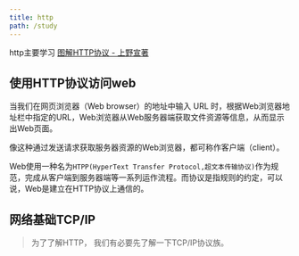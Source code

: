 ```yaml
---
title: http
path: /study
---
```


<Alert>
http主要学习 <a href="https://weread.qq.com/web/reader/3da32b505dd9f43da9a1acakc81322c012c81e728d9d180">图解HTTP协议 - 上野宣著</a>
</Alert>

## 使用HTTP协议访问web

当我们在网页浏览器（Web browser）的地址中输入 URL 时，根据Web浏览器地址栏中指定的URL，Web浏览器从Web服务器端获取文件资源等信息，从而显示出Web页面。

像这种通过发送请求获取服务器资源的Web浏览器，都可称作客户端（client）。

Web使用一种名为`HTPP(HyperText Transfer Protocol,超文本传输协议)`作为规范，完成从客户端到服务器端等一系列运作流程。而协议是指规则的约定，可以说，Web是建立在HTTP协议上通信的。


## 网络基础TCP/IP
> 为了了解HTTP， 我们有必要先了解一下TCP/IP协议族。